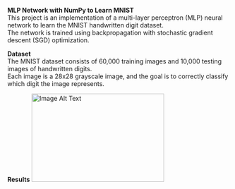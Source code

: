 **MLP Network with NumPy to Learn MNIST**  
This project is an implementation of a multi-layer perceptron (MLP) neural network to learn the MNIST handwritten digit dataset.   
The network is trained using backpropagation with stochastic gradient descent (SGD) optimization.  

**Dataset**  
The MNIST dataset consists of 60,000 training images and 10,000 testing images of handwritten digits.    
Each image is a 28x28 grayscale image, and the goal is to correctly classify which digit the image represents.  

**Results**
<img src="/data/Learning_Curves.png" alt="Image Alt Text" width="300" height="200">
